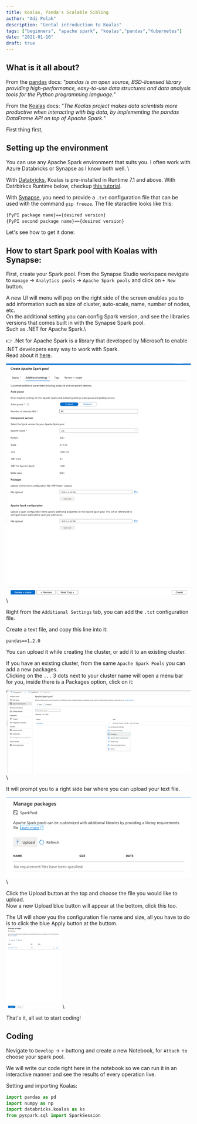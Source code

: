 ```yaml
---
title: Koalas, Panda's Scalable Sibling
author: "Adi Polak"
description: "Gental introduction to Koalas"
tags: ["beginners", "apache spark", "koalas","pandas","Kubernetes"]
date: "2021-01-10"
draft: true
---
```


## What is it all about?

From the [pandas](https://pandas.pydata.org/docs/) docs: _"pandas is an open source, BSD-licensed library providing high-performance, easy-to-use data structures and data analysis tools for the Python programming language."_

From the [Koalas](https://koalas.readthedocs.io/en/latest/) docs: _"The Koalas project makes data scientists more productive when interacting with big data, by implementing the pandas DataFrame API on top of Apache Spark."_




First thing first,
## Setting up the environment
You can use any Apache Spark environment that suits you. I often work with Azure Databricks or Synapse as I know both well. \


With [Databricks](https://docs.microsoft.com/en-us/azure/databricks/languages/koalas?WT.mc_id=spark-12578-adpolak), Koalas is pre-installed in Runtime 7.1 and above. With Datrbirkcs Runtime below, checkup [this tutorial](https://docs.microsoft.com/en-us/azure/databricks/languages/koalas?WT.mc_id=spark-12578-adpolak). 

With [Synapse](https://docs.microsoft.com/en-us/azure/synapse-analytics/spark/apache-spark-overview?WT.mc_id=spark-12578-adpolak), you need to provide a `.txt` configuration file that can be used with the command `pip freeze`. The file staractire looks like this:

```txt
{PyPI package name}=={desired version}
{PyPI second package name}=={desired version}
```
Let's see how to get it done:
## How to start Spark pool with Koalas with Synapse:

First, create your Spark pool.
From the Synapse Studio workspace nevigate to `manage` -> `Analytics pools` -> `Apache Spark pools` and click on `+ New` button.

A new UI will menu will pop on the right side of the screen enables you to add information such as size of cluster, auto-scale, name, number of nodes, etc. \
 On the additional setting you can config Spark version, and see the libraries versions that comes built in with the Synapse Spark pool. \
 Such as .NET for Apache Spark.\

👉 .Net for Apache Spark is a library that developed by Microsoft to enable .NET developers easy way to work with Spark.\
Read about it [here](https://docs.microsoft.com/en-us/dotnet/spark/what-is-apache-spark-dotnet?WT.mc_id=spark-12578-adpolak). 


<img class="responsive" src="/images/pandas-synapse-post/create-spark-pool.png" alt="drawing"> \

Right from the `Additional Settings` tab, you can add the `.txt` configuration file.

Create a text file, and copy this line into it:
```
pandas==1.2.0
```
You can upload it while creating the cluster, or add it to an existing cluster.

If you have an existing cluster, from the same `Apache Spark Pools` you can add a new packages. \
Clicking on the `...` 3 dots next to your cluster name will open a menu bar for you, inside there is a Packages option, click on it:

<img class="responsive" src="/images/pandas-synapse-post/manage-packaging-synapse-ui.png" alt="drawing"> \


It will prompt you to a right side bar where you can upload your text file.

<img class="responsive" src="/images/pandas-synapse-post/upload-config-file.png" alt="drawing"> \

Click the Upload button at the top and choose the file you would like to upload.\
Now a new Upload blue button will appear at the bottom, click this too.

The UI will show you the configuration file name and size, all you have to do is to click the blue Apply button at the buttom.\
<img style="width:150px; height: auto;" src="/images/pandas-synapse-post/apply.png"> \

That's it, all set to start coding!  


## Coding

Nevigate to `Develop` -> `+` buttong and create a new Notebook, for `Attach to` choose your spark pool.

We will write our code right here in the notebook so we can run it in an interactive manner and see the results of every operation live.

Setting and importing Koalas:

```python
import pandas as pd
import numpy as np
import databricks.koalas as ks
from pyspark.sql import SparkSession
```